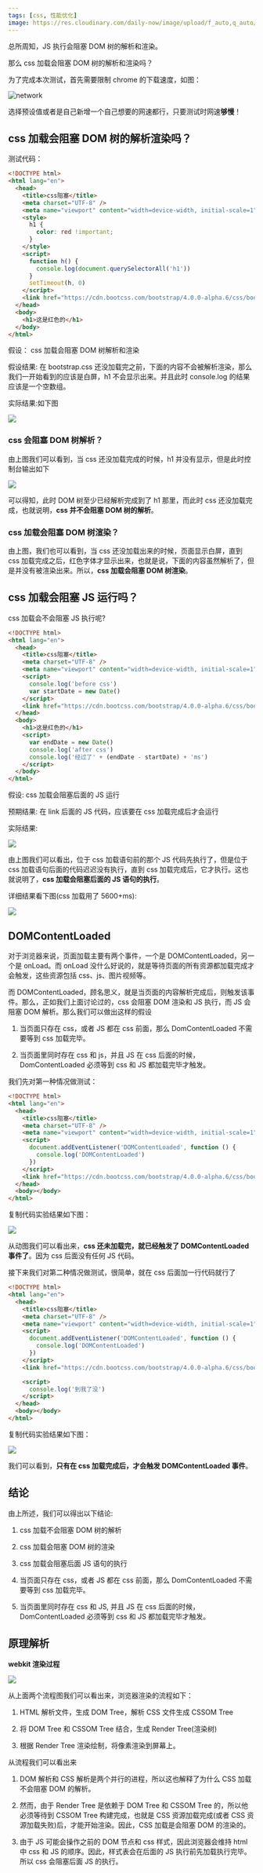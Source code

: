```yaml
---
tags: [css, 性能优化]
image: https://res.cloudinary.com/daily-now/image/upload/f_auto,q_auto/v1/posts/71983382ced819139f6611fff4d4231a?_a=AQAEufR
---
```


总所周知，JS 执行会阻塞 DOM 树的解析和渲染。

那么 css 加载会阻塞 DOM 树的解析和渲染吗？

<!--truncate-->

为了完成本次测试，首先需要限制 chrome 的下载速度，如图：

![network](/img/css-block/network.png)

选择预设值或者是自己新增一个自己想要的网速都行，只要测试时网速**够慢**！

## css 加载会阻塞 DOM 树的解析渲染吗？

测试代码：

```html
<!DOCTYPE html>
<html lang="en">
  <head>
    <title>css阻塞</title>
    <meta charset="UTF-8" />
    <meta name="viewport" content="width=device-width, initial-scale=1" />
    <style>
      h1 {
        color: red !important;
      }
    </style>
    <script>
      function h() {
        console.log(document.querySelectorAll('h1'))
      }
      setTimeout(h, 0)
    </script>
    <link href="https://cdn.bootcss.com/bootstrap/4.0.0-alpha.6/css/bootstrap.css" rel="stylesheet" />
  </head>
  <body>
    <h1>这是红色的</h1>
  </body>
</html>
```

假设： css 加载会阻塞 DOM 树解析和渲染

假设结果: 在 bootstrap.css 还没加载完之前，下面的内容不会被解析渲染，那么我们一开始看到的应该是白屏，h1 不会显示出来。并且此时 console.log 的结果应该是一个空数组。

实际结果:如下图

![](/img/css-block/block-render.gif)

### css 会阻塞 DOM 树解析？

由上图我们可以看到，当 css 还没加载完成的时候，h1 并没有显示，但是此时控制台输出如下

![](/img/css-block/block-render-log.png)

可以得知，此时 DOM 树至少已经解析完成到了 h1 那里，而此时 css 还没加载完成，也就说明，**css 并不会阻塞 DOM 树的解析**。

### css 加载会阻塞 DOM 树渲染？

由上图，我们也可以看到，当 css 还没加载出来的时候，页面显示白屏，直到 css 加载完成之后，红色字体才显示出来，也就是说，下面的内容虽然解析了，但是并没有被渲染出来。所以，**css 加载会阻塞 DOM 树渲染**。

## css 加载会阻塞 JS 运行吗？

​css 加载会不会阻塞 JS 执行呢?

```html
<!DOCTYPE html>
<html lang="en">
  <head>
    <title>css阻塞</title>
    <meta charset="UTF-8" />
    <meta name="viewport" content="width=device-width, initial-scale=1" />
    <script>
      console.log('before css')
      var startDate = new Date()
    </script>
    <link href="https://cdn.bootcss.com/bootstrap/4.0.0-alpha.6/css/bootstrap.css" rel="stylesheet" />
  </head>
  <body>
    <h1>这是红色的</h1>
    <script>
      var endDate = new Date()
      console.log('after css')
      console.log('经过了' + (endDate - startDate) + 'ms')
    </script>
  </body>
</html>
```

假设: css 加载会阻塞后面的 JS 运行

预期结果: 在 link 后面的 JS 代码，应该要在 css 加载完成后才会运行

实际结果:

![](/img/css-block/block-js.gif)

由上图我们可以看出，位于 css 加载语句前的那个 JS 代码先执行了，但是位于 css 加载语句后面的代码迟迟没有执行，直到 css 加载完成后，它才执行。这也就说明了，**css 加载会阻塞后面的 JS 语句的执行**。

详细结果看下图(css 加载用了 5600+ms):

![](/img/css-block/block-js-log.png)

## DOMContentLoaded

对于浏览器来说，页面加载主要有两个事件，一个是 DOMContentLoaded，另一个是 onLoad。而 onLoad 没什么好说的，就是等待页面的所有资源都加载完成才会触发，这些资源包括 css、js、图片视频等。

而 DOMContentLoaded，顾名思义，就是当页面的内容解析完成后，则触发该事件。那么，正如我们上面讨论过的，css 会阻塞 DOM 渲染和 JS 执行，而 JS 会阻塞 DOM 解析。那么我们可以做出这样的假设

1. 当页面只存在 css，或者 JS 都在 css 前面，那么 DomContentLoaded 不需要等到 css 加载完毕。

2. 当页面里同时存在 css 和 js，并且 JS 在 css 后面的时候，DomContentLoaded 必须等到 css 和 JS 都加载完毕才触发。

我们先对第一种情况做测试：

```html
<!DOCTYPE html>
<html lang="en">
  <head>
    <title>css阻塞</title>
    <meta charset="UTF-8" />
    <meta name="viewport" content="width=device-width, initial-scale=1" />
    <script>
      document.addEventListener('DOMContentLoaded', function () {
        console.log('DOMContentLoaded')
      })
    </script>
    <link href="https://cdn.bootcss.com/bootstrap/4.0.0-alpha.6/css/bootstrap.css" rel="stylesheet" />
  </head>
  <body></body>
</html>
```

复制代码实验结果如下图：

![](/img/css-block/block-loaded.gif)

从动图我们可以看出来，**css 还未加载完，就已经触发了 DOMContentLoaded 事件了**。因为 css 后面没有任何 JS 代码。

接下来我们对第二种情况做测试，很简单，就在 css 后面加一行代码就行了

```html
<!DOCTYPE html>
<html lang="en">
  <head>
    <title>css阻塞</title>
    <meta charset="UTF-8" />
    <meta name="viewport" content="width=device-width, initial-scale=1" />
    <script>
      document.addEventListener('DOMContentLoaded', function () {
        console.log('DOMContentLoaded')
      })
    </script>
    <link href="https://cdn.bootcss.com/bootstrap/4.0.0-alpha.6/css/bootstrap.css" rel="stylesheet" />

    <script>
      console.log('到我了没')
    </script>
  </head>
  <body></body>
</html>
```

复制代码实验结果如下图：

![](/img/css-block/block-loaded-css+js.gif)

我们可以看到，**只有在 css 加载完成后，才会触发 DOMContentLoaded 事件**。

## 结论

由上所述，我们可以得出以下结论:

1. css 加载不会阻塞 DOM 树的解析

2. css 加载会阻塞 DOM 树的渲染

3. css 加载会阻塞后面 JS 语句的执行

4. 当页面只存在 css，或者 JS 都在 css 前面，那么 DomContentLoaded 不需要等到 css 加载完毕。

5. 当页面里同时存在 css 和 JS, 并且 JS 在 css 后面的时候，DomContentLoaded 必须等到 css 和 JS 都加载完毕才触发。

## 原理解析

**webkit 渲染过程**

![](/img/css-block/render-process.png)

从上面两个流程图我们可以看出来，浏览器渲染的流程如下：

1. HTML 解析文件，生成 DOM Tree，解析 CSS 文件生成 CSSOM Tree

2. 将 DOM Tree 和 CSSOM Tree 结合，生成 Render Tree(渲染树)

3. 根据 Render Tree 渲染绘制，将像素渲染到屏幕上。

从流程我们可以看出来

1. DOM 解析和 CSS 解析是两个并行的进程，所以这也解释了为什么 CSS 加载不会阻塞 DOM 的解析。

2. 然而，由于 Render Tree 是依赖于 DOM Tree 和 CSSOM Tree 的，所以他必须等待到 CSSOM Tree 构建完成，也就是 CSS 资源加载完成(或者 CSS 资源加载失败)后，才能开始渲染。因此，CSS 加载是会阻塞 DOM 的渲染的。

3. 由于 JS 可能会操作之前的 DOM 节点和 css 样式，因此浏览器会维持 html 中 css 和 JS 的顺序。因此，样式表会在后面的 JS 执行前先加载执行完毕。所以 css 会阻塞后面 JS 的执行。
